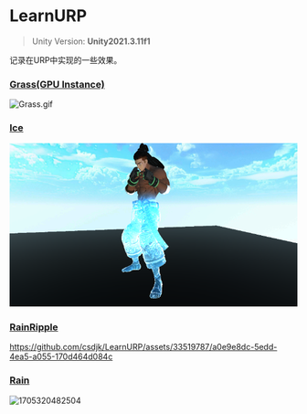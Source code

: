 # LearnURP

>Unity Version: **Unity2021.3.11f1**

记录在URP中实现的一些效果。

### [Grass(GPU Instance)](https://github.com/csdjk/LearnURP/tree/main/Assets/Scenes/GpuInstance/Grass)

![Grass.gif](https://s2.loli.net/2023/04/09/v7dtlaN1UqS9VuB.gif)

### [Ice](https://github.com/csdjk/LearnURP/tree/main/Assets/Scenes/Ice/)

![1705320482504](image/README/1705320482504.png)

### [RainRipple](https://github.com/csdjk/LearnURP/tree/main/Assets/Scenes/RainRipple/)

https://github.com/csdjk/LearnURP/assets/33519787/a0e9e8dc-5edd-4ea5-a055-170d464d084c

### [Rain](https://github.com/csdjk/LearnURP/tree/main/Assets/Scenes/Rain/)

![1705320482504](image/README/Rain.gif)
